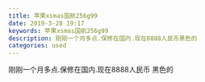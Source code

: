 ```yaml
---
title: 苹果xsmas国航256g99
date: 2019-3-28 19:17
keywords: 苹果xsmas国航256g99
description: 刚刚一个月多点.保修在国内.现在8888人民币黑色的
categories: used
---
```

<td class="t_f" id="postmessage_3332037">

刚刚一个月多点.保修在国内.现在8888人民币 黑色的<br/>
<img alt="" border="0" class="zoom" data-cf-modified-2e45af8793ed8625ae9fd0f3-="" file="http://www.flw.ph/data/appbyme/upload/image/201903/28/bExNd1NWSTL0.jpg" id="aimg_c68zu" lazyloadthumb="1" onclick="" onmouseover="" src="http://www.flw.ph/data/appbyme/upload/image/201903/28/bExNd1NWSTL0.jpg"/><br/>
<br/>
<img alt="" border="0" class="zoom" data-cf-modified-2e45af8793ed8625ae9fd0f3-="" file="http://www.flw.ph/data/appbyme/upload/image/201903/28/o1bdftjxyW3l.jpg" id="aimg_mtdXF" lazyloadthumb="1" onclick="" onmouseover="" src="http://www.flw.ph/data/appbyme/upload/image/201903/28/o1bdftjxyW3l.jpg"/><br/>
<br/>
<img alt="" border="0" class="zoom" data-cf-modified-2e45af8793ed8625ae9fd0f3-="" file="http://www.flw.ph/data/appbyme/upload/image/201903/28/oltRXLQF6ExC.jpg" id="aimg_IRH61" lazyloadthumb="1" onclick="" onmouseover="" src="http://www.flw.ph/data/appbyme/upload/image/201903/28/oltRXLQF6ExC.jpg"/><br/>
<br/>
<img alt="" border="0" class="zoom" data-cf-modified-2e45af8793ed8625ae9fd0f3-="" file="http://www.flw.ph/data/appbyme/upload/image/201903/28/rmn8ndZzVe13.jpg" id="aimg_elf41" lazyloadthumb="1" onclick="" onmouseover="" src="http://www.flw.ph/data/appbyme/upload/image/201903/28/rmn8ndZzVe13.jpg"/><br/>
<br/>
<img alt="" border="0" class="zoom" data-cf-modified-2e45af8793ed8625ae9fd0f3-="" file="http://www.flw.ph/data/appbyme/upload/image/201903/28/4ysoNJrx0Cej.jpg" id="aimg_KWQ88" lazyloadthumb="1" onclick="" onmouseover="" src="http://www.flw.ph/data/appbyme/upload/image/201903/28/4ysoNJrx0Cej.jpg"/><br/>
<br/>
</td>

